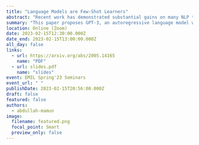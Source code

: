 ```yaml
---
title: "Language Models are Few-Shot Learners"
abstract: "Recent work has demonstrated substantial gains on many NLP tasks and benchmarks by pre-training on a large corpus of text followed by fine-tuning on a specific task. While typically task-agnostic in architecture, this method still requires task-specific fine-tuning datasets of thousands or tens of thousands of examples. By contrast, humans can generally perform a new language task from only a few examples or from simple instructions - something which current NLP systems still largely struggle to do. Here we show that scaling up language models greatly improves task-agnostic, few-shot performance, sometimes even reaching competitiveness with prior state-of-the-art fine-tuning approaches. Specifically, we train GPT-3, an autoregressive language model with 175 billion parameters, 10x more than any previous non-sparse language model, and test its performance in the few-shot setting. For all tasks, GPT-3 is applied without any gradient updates or fine-tuning, with tasks and few-shot demonstrations specified purely via text interaction with the model. GPT-3 achieves strong performance on many NLP datasets, including translation, question-answering, and cloze tasks, as well as several tasks that require on-the-fly reasoning or domain adaptation, such as unscrambling words, using a novel word in a sentence, or performing 3-digit arithmetic. At the same time, we also identify some datasets where GPT-3's few-shot learning still struggles, as well as some datasets where GPT-3 faces methodological issues related to training on large web corpora. Finally, we find that GPT-3 can generate samples of news articles which human evaluators have difficulty distinguishing from articles written by humans. We discuss broader societal impacts of this finding and of GPT-3 in general."
summary: "This paper proposes GPT-3, an autoregressive language model with 175 billion parameters, 10x more than any previous non-sparse language model, and test its performance in the few-shot setting."
location: Online (Zoom)
date: 2023-02-15T12:30:00.000Z
date_end: 2023-02-15T13:00:00.000Z
all_day: false
links:
  - url: https://arxiv.org/abs/2005.14165
    name: "PDF"
  - url: slides.pdf
    name: "slides"
event: EMIL Spring'23 Seminars
event_url: " "
publishDate: 2023-02-15T20:56:00.000Z
draft: false
featured: false
authors:
  - abdullah-mamun
image:
  filename: featured.png
  focal_point: Smart
  preview_only: false
---
```

